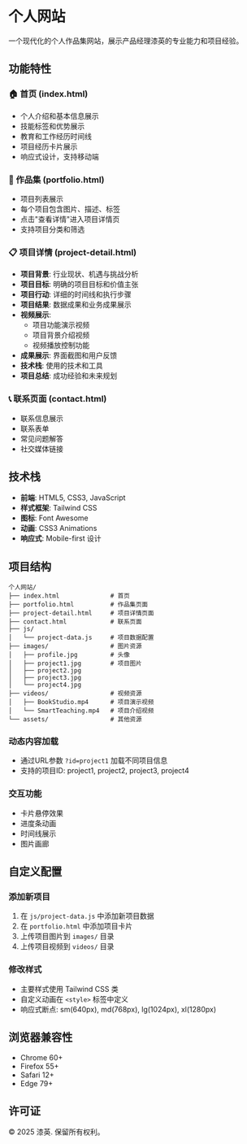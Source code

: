 # 个人网站

一个现代化的个人作品集网站，展示产品经理漆英的专业能力和项目经验。

## 功能特性

### 🏠 首页 (index.html)
- 个人介绍和基本信息展示
- 技能标签和优势展示
- 教育和工作经历时间线
- 项目经历卡片展示
- 响应式设计，支持移动端

### 📁 作品集 (portfolio.html)
- 项目列表展示
- 每个项目包含图片、描述、标签
- 点击"查看详情"进入项目详情页
- 支持项目分类和筛选

### 📋 项目详情 (project-detail.html)
- **项目背景**: 行业现状、机遇与挑战分析
- **项目目标**: 明确的项目目标和价值主张
- **项目行动**: 详细的时间线和执行步骤
- **项目结果**: 数据成果和业务成果展示
- **视频展示**: 
  - 项目功能演示视频
  - 项目背景介绍视频
  - 视频播放控制功能
- **成果展示**: 界面截图和用户反馈
- **技术栈**: 使用的技术和工具
- **项目总结**: 成功经验和未来规划

### 📞 联系页面 (contact.html)
- 联系信息展示
- 联系表单
- 常见问题解答
- 社交媒体链接

## 技术栈

- **前端**: HTML5, CSS3, JavaScript
- **样式框架**: Tailwind CSS
- **图标**: Font Awesome
- **动画**: CSS3 Animations
- **响应式**: Mobile-first 设计

## 项目结构

```
个人网站/
├── index.html              # 首页
├── portfolio.html          # 作品集页面
├── project-detail.html     # 项目详情页面
├── contact.html            # 联系页面
├── js/
│   └── project-data.js     # 项目数据配置
├── images/                 # 图片资源
│   ├── profile.jpg         # 头像
│   ├── project1.jpg        # 项目图片
│   ├── project2.jpg
│   ├── project3.jpg
│   └── project4.jpg
├── videos/                 # 视频资源
│   ├── BookStudio.mp4      # 项目演示视频
│   └── SmartTeaching.mp4   # 项目介绍视频
└── assets/                 # 其他资源
```


### 动态内容加载
- 通过URL参数 `?id=project1` 加载不同项目信息
- 支持的项目ID: project1, project2, project3, project4


### 交互功能
- 卡片悬停效果
- 进度条动画
- 时间线展示
- 图片画廊

## 自定义配置

### 添加新项目
1. 在 `js/project-data.js` 中添加新项目数据
2. 在 `portfolio.html` 中添加项目卡片
3. 上传项目图片到 `images/` 目录
4. 上传项目视频到 `videos/` 目录

### 修改样式
- 主要样式使用 Tailwind CSS 类
- 自定义动画在 `<style>` 标签中定义
- 响应式断点: sm(640px), md(768px), lg(1024px), xl(1280px)

## 浏览器兼容性

- Chrome 60+
- Firefox 55+
- Safari 12+
- Edge 79+

## 许可证

© 2025 漆英. 保留所有权利。 
